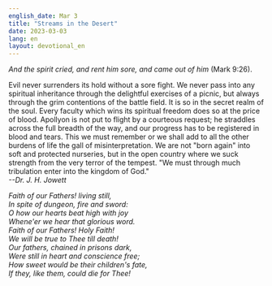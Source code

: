 ```yaml
---
english_date: Mar 3
title: "Streams in the Desert"
date: 2023-03-03
lang: en
layout: devotional_en
---
```





<p><em>And the spirit cried, and rent him sore, and came out of him</em> (Mark 9:26).

</p>

<p>Evil never surrenders its hold without a sore fight. We never pass into any spiritual inheritance through the delightful exercises of a picnic, but always through the grim contentions of the battle field. It is so in the secret realm of the soul. Every faculty which wins its spiritual freedom does so at the price of blood. Apollyon is not put to flight by a courteous request; he straddles across the full breadth of the way, and our progress has to be registered in blood and tears. This we must remember or we shall add to all the other burdens of life the gall of misinterpretation. We are not "born again" into soft and protected nurseries, but in the open country where we suck strength from the very terror of the tempest. "We must through much tribulation enter into the kingdom of God."<br/> <em>--Dr. J. H. Jowett</em>

</p>

<p><em>Faith of our Fathers! living still,</em><br/> <em><em>In spite of dungeon, fire and sword:</em><br/> <em>O how our hearts beat high with joy</em><br/> <em>Whene'er we hear that glorious word.</em><br/> <em>Faith of our Fathers! Holy Faith!</em><br/> <em>We will be true to Thee till death!</em><br/> <em>Our fathers, chained in prisons dark,</em><br/> <em>Were still in heart and conscience free;</em><br/> <em>How sweet would be their children's fate,</em><br/> <em>If they, like them, could die for Thee!</em></em>

</p>

<p></p>